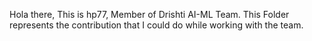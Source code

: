 Hola there, This is hp77, Member of Drishti AI-ML Team.
This Folder represents the contribution that I could do while working with the team.
